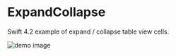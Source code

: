 # ExpandCollapse

Swift 4.2 example of expand / collapse table view cells.

![demo image](images/ExpandCollapse.gif)
